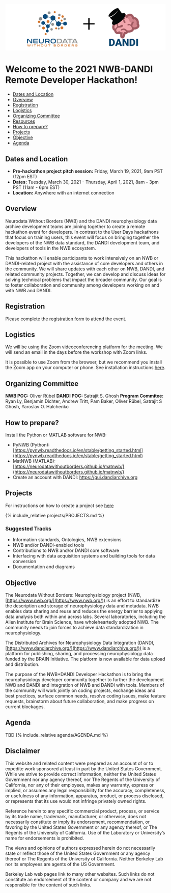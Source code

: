 
<img alt="Remote hackathon" src="nwb+dandi_logo.png">

# Welcome to the 2021 NWB-DANDI Remote Developer Hackathon!

  * [Dates and Location](#dates-and-location)
  * [Overview](#overview)
  * [Registration](#registration)
  * [Logistics](#logistics)
  * [Organizing Committee](#organizing-committee)
  * [Resources](#resources)
  * [How to prepare?](#how-to-prepare)
  * [Projects](#projects)
  * [Objective](#objective)
  * [Agenda](#agenda)

<!--  * [Projects](#projects)
     * [Creating a New Project](projects/README.md)-->

## Dates and Location

- **Pre-hackathon project pitch session:** Friday, March 19, 2021, 9am PST (12pm EST)
- **Dates:** Tuesday, March 30, 2021 - Thursday, April 1, 2021, 8am - 3pm PST (11am - 6pm EST)
- **Location:** Anywhere with an internet connection

## Overview

Neurodata Without Borders (NWB) and the DANDI neurophysiology data archive development teams are joining together to create a remote hackathon event for developers. In contrast to the User Days hackathons that focus on training users, this event will focus on bringing together the developers of the NWB data standard, the DANDI development team, and developers of tools in the NWB ecosystem.

This hackathon will enable participants to work intensively on an NWB or DANDI-related project with the assistance of core developers and others in the community. We will share updates with each other on NWB, DANDI, and related community projects. Together, we can develop and discuss ideas for solving technical problems that impact the broader community. Our goal is to foster collaboration and community among developers working on and with NWB and DANDI.

## Registration

Please complete the [registration form](https://docs.google.com/forms/d/e/1FAIpQLScfZ7ZtO1gN_IZkdhY9kL_FCTTEEJwlpilx4KKrQtRnm2iqrw/viewform?usp=sf_link) to attend the event.

## Logistics

We will be using the Zoom videoconferencing platform for the meeting. We will send an email in the days before the workshop with Zoom links.

It is possible to use Zoom from the browser, but we recommend you install the Zoom app on your computer or phone. See installation instructions [here](https://zoom.us/download).

## Organizing Committee

**NWB POC:** Oliver Rübel
**DANDI POC:** Satrajit S. Ghosh
**Program Commitee:** Ryan Ly, Benjamin Dichter, Andrew Tritt, Pam Baker, Oliver Rübel, Satrajit S Ghosh, Yaroslav O. Halchenko

## How to prepare?

Install the Python or MATLAB software for NWB:
  * PyNWB (Python): [https://pynwb.readthedocs.io/en/stable/getting_started.html](https://pynwb.readthedocs.io/en/stable/getting_started.html)
  * MatNWB (MATLAB): [https://neurodatawithoutborders.github.io/matnwb/](https://neurodatawithoutborders.github.io/matnwb/)
  * Create an account with DANDI: https://gui.dandiarchive.org

## Projects

For instructions on how to create a project see [here](projects/README.md)

{% include_relative projects/PROJECTS.md %}

### Suggested Tracks

- Information standards, Ontologies, NWB extensions
- NWB and/or DANDI-enabled tools
- Contributions to NWB and/or DANDI core software
- Interfacing with data acquisition systems and building tools for data conversion
- Documentation and diagrams


## Objective

The Neurodata Without Borders: Neurophysiology project (NWB, [https://www.nwb.org/](https://www.nwb.org/)) is an effort to standardize the description and storage of neurophysiology data and metadata. NWB enables data sharing and reuse and reduces the energy barrier to applying data analysis both within and across labs. Several laboratories, including the Allen Institute for Brain Science, have wholeheartedly adopted NWB. The community needs to join forces to achieve data standardization in neurophysiology.

The Distributed Archives for Neurophysiology Data Integration (DANDI, [https://www.dandiarchive.org/](https://www.dandiarchive.org/)) is a platform for publishing, sharing, and processing neurophysiology data funded by the BRAIN Initiative. The platform is now available for data upload and distribution. 

The purpose of the NWB+DANDI Developer Hackathon is to bring the neurophysiology developer community together to further the development NWB and DANDI and integration of NWB and DANDI with tools.  Members of the community will work jointly on coding projects, exchange ideas and best practices, surface common needs, resolve coding issues, make feature requests, brainstorm about future collaboration, and make progress on current blockages. 

## Agenda

TBD
{% include_relative agenda/AGENDA.md %}

## Disclaimer

This website and related content were prepared as an account of or to expedite work sponsored at least in part by the United States Government. While we strive to provide correct information, neither the United States Government nor any agency thereof, nor The Regents of the University of California, nor any of their employees, makes any warranty, express or implied, or assumes any legal responsibility for the accuracy, completeness, or usefulness of any information, apparatus, product, or process disclosed, or represents that its use would not infringe privately owned rights.

Reference herein to any specific commercial product, process, or service by its trade name, trademark, manufacturer, or otherwise, does not necessarily constitute or imply its endorsement, recommendation, or favoring by the United States Government or any agency thereof, or The Regents of the University of California.  Use of the Laboratory or University’s name for endorsements is prohibited.

The views and opinions of authors expressed herein do not necessarily state or reflect those of the United States Government or any agency thereof or The Regents of the University of California.  Neither Berkeley Lab nor its employees are agents of the US Government.

Berkeley Lab web pages link to many other websites.  Such links do not constitute an endorsement of the content or company and we are not responsible for the content of such links.
